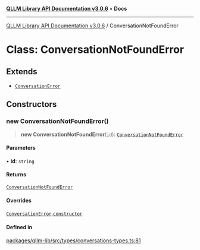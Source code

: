 [**QLLM Library API Documentation v3.0.6**](../README.md) • **Docs**

***

[QLLM Library API Documentation v3.0.6](../globals.md) / ConversationNotFoundError

# Class: ConversationNotFoundError

## Extends

- [`ConversationError`](ConversationError.md)

## Constructors

### new ConversationNotFoundError()

> **new ConversationNotFoundError**(`id`): [`ConversationNotFoundError`](ConversationNotFoundError.md)

#### Parameters

• **id**: `string`

#### Returns

[`ConversationNotFoundError`](ConversationNotFoundError.md)

#### Overrides

[`ConversationError`](ConversationError.md).[`constructor`](ConversationError.md#constructors)

#### Defined in

[packages/qllm-lib/src/types/conversations-types.ts:81](https://github.com/quantalogic/qllm/blob/b15a3aa4af263bce36ea091a0f29bf1255b95497/packages/qllm-lib/src/types/conversations-types.ts#L81)
